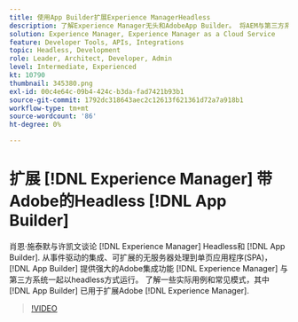 ```yaml
---
title: 使用App Builder扩展Experience ManagerHeadless
description: 了解Experience Manager无头和AdobeApp Builder。 将AEM与第三方系统集成，从事件驱动的集成、可扩展的无服务器处理到单页应用程序(SPA)。
solution: Experience Manager, Experience Manager as a Cloud Service
feature: Developer Tools, APIs, Integrations
topic: Headless, Development
role: Leader, Architect, Developer, Admin
level: Intermediate, Experienced
kt: 10790
thumbnail: 345380.png
exl-id: 00c4e64c-09b4-424c-b3da-fad7421b93b1
source-git-commit: 1792dc318643aec2c12613f621361d72a7a918b1
workflow-type: tm+mt
source-wordcount: '86'
ht-degree: 0%

---
```


# 扩展 [!DNL Experience Manager] 带Adobe的Headless [!DNL App Builder]

肖恩·施泰默与许凯文谈论 [!DNL Experience Manager] Headless和 [!DNL App Builder]. 从事件驱动的集成、可扩展的无服务器处理到单页应用程序(SPA)， [!DNL App Builder] 提供强大的Adobe集成功能 [!DNL Experience Manager] 与第三方系统一起以headless方式运行。 了解一些实际用例和常见模式，其中 [!DNL App Builder] 已用于扩展Adobe [!DNL Experience Manager].

>[!VIDEO](https://video.tv.adobe.com/v/345380/?quality=12&learn=on)
